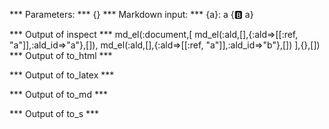 
*** Parameters: ***
{}
*** Markdown input: ***
{a}: a
{:b: a}

*** Output of inspect ***
md_el(:document,[
	md_el(:ald,[],{:ald=>[[:ref, "a"]],:ald_id=>"a"},[]),
	md_el(:ald,[],{:ald=>[[:ref, "a"]],:ald_id=>"b"},[])
],{},[])
*** Output of to_html ***

*** Output of to_latex ***

*** Output of to_md ***

*** Output of to_s ***

